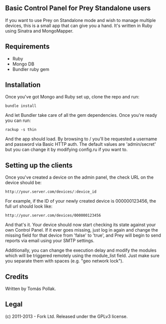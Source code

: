## Basic Control Panel for Prey Standalone users

If you want to use Prey on Standalone mode and wish to manage multiple devices,
this is a small app that can give you a hand. It's written in Ruby using Sinatra
and MongoMapper.

## Requirements

 - Ruby 
 - Mongo DB
 - Bundler ruby gem

## Installation

Once you've got Mongo and Ruby set up, clone the repo and run:

```
bundle install
```

And let Bundler take care of all the gem dependencies. Once you're ready you can
run:

```
rackup -s thin
```

And the app should load. By browsing to / you'll be requested a username and 
password via Basic HTTP auth. The default values are 'admin/secret' but you can
change it by modifying config.ru if you want to.

## Setting up the clients

Once you've created a device on the admin panel, the check URL on the device
should be:

```
http://your.server.com/devices/:device_id
```

For example, if the ID of your newly created device is 000000123456, the full
url should look like:

```
http://your.server.com/devices/000000123456
```

And that's it. Your device should now start checking its state against your own
Control Panel. If it ever goes missing, just log in again and change the missing
field for that device from 'false' to 'true', and Prey will begin to send reports
via email using your SMTP settings.

Additionally, you can change the execution delay and modify the modules which will
be triggered remotely using the module_list field. Just make sure you separate 
them with spaces (e.g. "geo network lock").

## Credits

Written by Tomás Pollak.

## Legal

(c) 2011-2013 - Fork Ltd. Released under the GPLv3 license.
